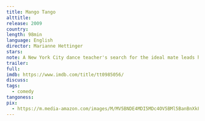 ```yaml
---
title: Mango Tango
alttitle:
release: 2009
country:
length: 98min
language: English
director: Marianne Hettinger
stars:
note: A New York City dance teacher's search for the ideal mate leads her down a challenging and downright dangerous path. Featuring music by Latin Grammy award winning tango composer Pablo Ziegler
trailer:
full:
imdb: https://www.imdb.com/title/tt0985056/
discuss:
tags:
  - comedy
tangoness:
pix:
  - https://m.media-amazon.com/images/M/MV5BNDE4MDI5MDc4OV5BMl5BanBnXkFtZTcwOTEzOTAxNA@@._V1_SY1000_CR0,0,772,1000_AL_.jpg
---
```


